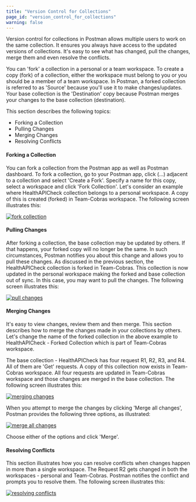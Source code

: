 ```yaml
---
title: "Version Control for Collections"
page_id: "version_control_for_collections"
warning: false
---
```


Version control for collections in Postman allows multiple users to work on the same collection. It ensures you always have access to the updated versions of collections. It's easy to see what has changed, pull the changes, merge them and even resolve the conflicts.   

You can 'fork' a collection in a personal or a team workspace. To create a copy (fork) of a collection, either the workspace must belong to you or you should be a member of a team workspace. In Postman, a forked collection is referred to as 'Source' because you'll use it to make changes/updates. Your base collection is the 'Destination' copy because Postman merges your changes to the base collection (destination).

This section describes the following topics:

* Forking a Collection
* Pulling Changes 
* Merging Changes
* Resolving Conflicts

#### Forking a Collection

You can fork a collection from the Postman app as well as Postman dashboard. To fork a collection, go to your Postman app, click (...) adjacent to a collection and select 'Create a Fork'. Specify a name for this copy, select a workspace and click 'Fork Collection'. Let's consider an example where HealthAPICheck collection belongs to a personal workspace. A copy of this is created (forked) in Team-Cobras workspace. The following screen illustrates this:

[![fork collection](https://s3.amazonaws.com/postman-static-getpostman-com/postman-docs/Forking_a_Collection.gif)](https://s3.amazonaws.com/postman-static-getpostman-com/postman-docs/Forking_a_Collection.gif)


#### Pulling Changes 

After forking a collection, the base collection may be updated by others. If that happens, your forked copy will no longer be the same. In such circumstances, Postman notifies you about this change and allows you to pull these changes. As discussed in the previous section, the HealthAPICheck collection is forked in Team-Cobras. This collection is now updated in the personal workspace making the forked and base collection out of sync. In this case, you may want to pull the changes. The following screen illustrates this:

[![pull changes](https://s3.amazonaws.com/postman-static-getpostman-com/postman-docs/Fork_Pull_Changes.gif)](https://s3.amazonaws.com/postman-static-getpostman-com/postman-docs/Fork_Pull_Changes.gif)


#### Merging Changes

It's easy to view changes, review them and then merge. This section describes how to merge the changes made in your collections by others. Let's change the name of the forked collection in the above example to HealthAPICheck - Forked Collection which is part of Team-Cobras workspace. 

The base collection - HealthAPICheck has four request R1, R2, R3, and R4. All of them are 'Get' requests. A copy of this collection now exists in Team-Cobras workspace. All four requests are updated in Team-Cobras workspace and those changes are merged in the base collection. The following screen illustrates this:

[![merging changes](https://s3.amazonaws.com/postman-static-getpostman-com/postman-docs/Forking_n_Merging.gif)](https://s3.amazonaws.com/postman-static-getpostman-com/postman-docs/Forking_n_Merging.gif)

When you attempt to merge the changes by clicking 'Merge all changes', Postman provides the following three options, as illustrated:

[![merge all changes](https://s3.amazonaws.com/postman-static-getpostman-com/postman-docs/Merge_All_Changes.png)](https://s3.amazonaws.com/postman-static-getpostman-com/postman-docs/Merge_All_Changes.png)

Choose either of the options and click 'Merge'. 

#### Resolving Conflicts 

This section illustrates how you can resolve conflicts when changes happen in more than a single workspace. The Request R2 gets changed in both the workspaces - personal and Team-Cobras. Postman notifies the conflict and prompts you to resolve them. The following screen illustrates this:

[![resolving conflicts](https://s3.amazonaws.com/postman-static-getpostman-com/postman-docs/Fork_Resolve_Conflicts.gif)](https://s3.amazonaws.com/postman-static-getpostman-com/postman-docs/Fork_Resolve_Conflicts.gif)

